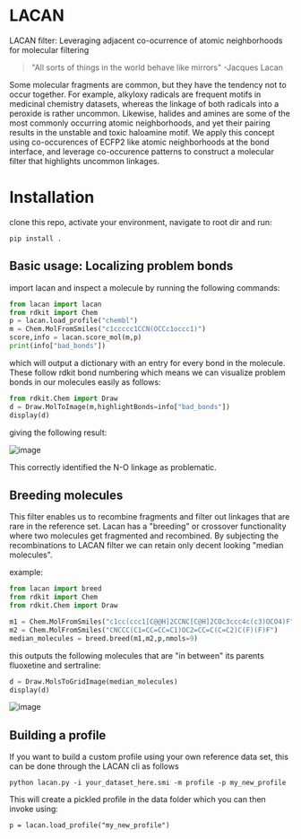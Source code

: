 # LACAN
LACAN filter: Leveraging adjacent co-ocurrence of atomic neighborhoods for molecular filtering

> "All sorts of things in the world behave like mirrors"
> -Jacques Lacan

Some molecular fragments are common, but they have the tendency not to occur together. For example, alkyloxy radicals are frequent motifs in medicinal chemistry datasets, whereas the linkage of both radicals into a peroxide is rather uncommon. Likewise, halides and amines are some of the most commonly occurring atomic neighborhoods, and yet their pairing results in the unstable and toxic haloamine motif. We apply this concept using co-occurences of ECFP2 like atomic neighborhoods at the bond interface, and leverage co-occurence patterns to construct a molecular filter that highlights uncommon linkages.

# Installation

clone this repo, activate your environment, navigate to root dir and run:

```
pip install .
```

## Basic usage: Localizing problem bonds

import lacan and inspect a molecule by running the following commands:

```python
from lacan import lacan
from rdkit import Chem
p = lacan.load_profile("chembl")
m = Chem.MolFromSmiles("c1ccccc1CCN(OCCc1occc1)")
score,info = lacan.score_mol(m,p)
print(info["bad_bonds"])
```

which will output a dictionary with an entry for every bond in the molecule. These
follow rdkit bond numbering which means we can visualize problem bonds in our
molecules easily as follows:

```python
from rdkit.Chem import Draw
d = Draw.MolToImage(m,highlightBonds=info["bad_bonds"])
display(d)
```

giving the following result:

![image](https://github.com/user-attachments/assets/5758aace-c6aa-4aaf-a04a-a58a31fe48af)


This correctly identified the N-O linkage as problematic.

## Breeding molecules

This filter enables us to recombine fragments and filter out linkages that are rare in the reference set. Lacan has a "breeding" or crossover functionality where two molecules get fragmented and recombined. By subjecting the recombinations to LACAN filter we can retain only decent looking "median molecules".

example:
```python
from lacan import breed
from rdkit import Chem
from rdkit.Chem import Draw

m1 = Chem.MolFromSmiles("c1cc(ccc1[C@@H]2CCNC[C@H]2COc3ccc4c(c3)OCO4)F")
m2 = Chem.MolFromSmiles("CNCCC(C1=CC=CC=C1)OC2=CC=C(C=C2)C(F)(F)F")
median_molecules = breed.breed(m1,m2,p,nmols=9)
```

this outputs the following molecules that are "in between" its parents fluoxetine and sertraline:
```python
d = Draw.MolsToGridImage(median_molecules)
display(d)
```
![image](https://github.com/user-attachments/assets/c6b6f37f-5537-4588-90f3-9c52aaf5bee1)

## Building a profile

If you want to build a custom profile using your own reference data set, this can be done through the LACAN cli as follows

`python lacan.py -i your_dataset_here.smi -m profile -p my_new_profile`

This will create a pickled profile in the data folder which you can then invoke using:

`p = lacan.load_profile("my_new_profile")`

